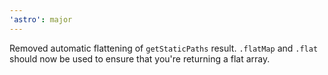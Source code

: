 ```yaml
---
'astro': major
---
```


Removed automatic flattening of `getStaticPaths` result. `.flatMap` and `.flat` should now be used to ensure that you're returning a flat array.
